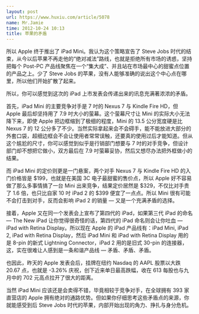 ```yaml
---
layout: post
url: https://www.huxiu.com/article/5078
name: Mr.Jamie
time: 2012-10-24 10:13
title: 苹果的矛盾
---
```

所以 Apple 终于推出了 iPad Mini。我认为这个策略宣告了 Steve Jobs 时代的结束，从今以后苹果不再走他的“绝对减法”路线，也就是拒绝所有市场的诱惑，坚持把每个 Post-PC 产品线聚焦在一个“集大成”、并且站在市场最中心的甜蜜点位置的产品之上。少了 Steve Jobs 的苹果，没有人能够准确的说出这个中心点在哪里，所以他们开始扩散了起来。

所以，你可以感觉到这次的 iPad 上市发表会传递出来的讯息充满著浓浓的矛盾。

首先，iPad Mini 的主要竞争对手是 7 吋的 Nexus 7 与 Kindle Fire HD，但 Apple 最后却坚持用了 7.9 吋大小的萤幕。这个萤幕尺寸让 Mini 的实际大小无法降下来，即使 Apple 把边框缩到了极细的程度，Mini 的 13.5 公分宽度硬是比 Nexus 7 的 12 公分多了不少。当然实际拿起来会不会碍手，能不能放进大部分的外套口袋，超细边框会不会让使用者常常误触，还要真的使用过后才能知道。但从这个尴尬的尺寸，你可以感觉到似乎是行销部门想要与 7 吋的对手竞争，但设计部门却不想把它做小，双方最后在 7.9 吋萤幕妥协，然后又想尽办法把外框做小的结果。

而 iPad Mini 的定价则更是一门悬案，两个对手 Nexus 7 与 Kindle Fire HD 的入门价格皆是 $199，也就是在美国 3C 电子最甜蜜的售价点，所以 Apple 好不容易做了那么多事情搞了一台 Mini 出来竞争，结果定价居然是 $329，不仅比对手贵了 1.6 倍，也只比自家 10 吋 iPad 2 的 $399 便宜了一点点。所以 Mini 很有可能不会打击到对手，反而会影响 iPad 2 的销量 — 又是一个充满矛盾的选择。

接着，Apple 又在同一个发表会上宣布了第四代的 iPad，如果第三代 iPad 的命名 — The New iPad 让你觉得很奇怪的话，第四代的 iPad 命名则会让你吐血 — iPad with Retina Display。所以现在 Apple 的 iPad 产品线有：iPad Mini, iPad 2, iPad with Retina Display，然后 iPad Mini 和 iPad with Retina Display 用的是 8-pin 的新式 Lightning Connector，iPad 2 用的是旧式 30-pin 的连接器，这，实在很难让人感到是一条和谐产品线 — 矛盾、矛盾、矛盾。

也因此，昨天的 Apple 发表会后，挂牌在纽约 Nasdaq 的 AAPL 股票以大跌 20.67 点，也就是 -3.26% 庆祝，创下近来单日最高跌幅，收在 613 每股也与九月中的 702 元高点拉开了很大的距离。

当然 iPad Mini 应该还是会卖得不错，毕竟相较于竞争对手，在全球拥有 393 家直营店的 Apple 拥有绝对的通路优势。但如果你仔细思考这些矛盾点的来源，你就能感受到后 Steve Jobs 时代的苹果，内部开始出现的角力、挣扎与身分危机。

